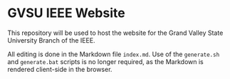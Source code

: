 GVSU IEEE Website
=================

This repository will be used to host the website for the Grand Valley State
University Branch of the IEEE.

All editing is done in the Markdown file `index.md`. Use of the `generate.sh`
and `generate.bat` scripts is no longer required, as the Markdown is rendered
client-side in the browser.

